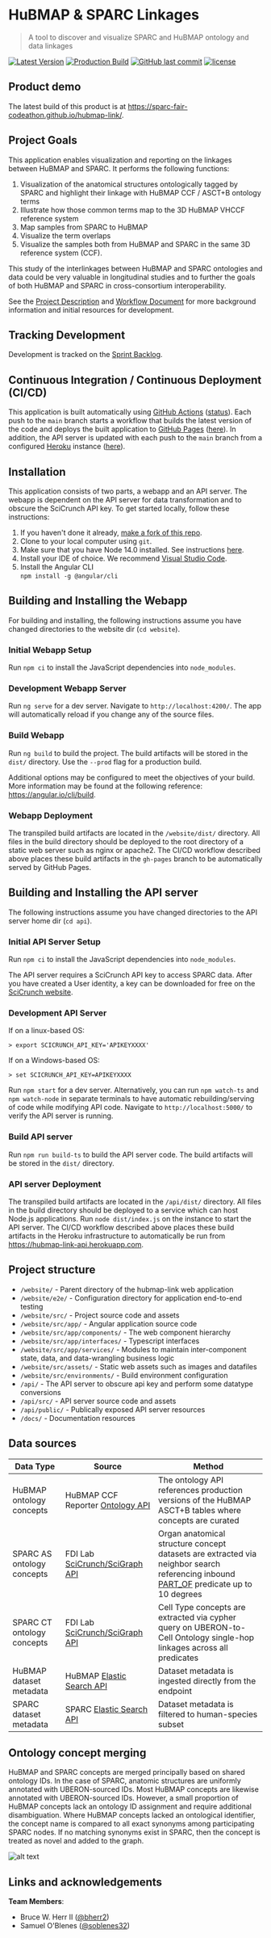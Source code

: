 # HuBMAP & SPARC Linkages

> A tool to discover and visualize SPARC and HuBMAP ontology and data linkages

[![Latest Version](https://img.shields.io/badge/Production%20Site-Live-brightgreen)](https://sparc-fair-codeathon.github.io/hubmap-link/)
[![Production Build](https://github.com/SPARC-FAIR-Codeathon/hubmap-link/actions/workflows/production-build.yml/badge.svg)](https://github.com/SPARC-FAIR-Codeathon/hubmap-link/actions/workflows/production-build.yml)
[![GitHub last commit](https://img.shields.io/github/last-commit/SPARC-FAIR-Codeathon/hubmap-link.svg)](https://github.com/SPARC-FAIR-Codeathon/hubmap-link/commits/main)
[![license](https://img.shields.io/github/license/mashape/apistatus.svg)](LICENSE)

## Product demo

The latest build of this product is at <https://sparc-fair-codeathon.github.io/hubmap-link/>.

## Project Goals

This application enables visualization and reporting on the linkages between HuBMAP and SPARC. It performs the following functions:

1) Visualization of the anatomical structures ontologically tagged by SPARC and highlight their linkage with HuBMAP CCF / ASCT+B ontology terms
2) Illustrate how those common terms map to the 3D HuBMAP VHCCF reference system
3) Map samples from SPARC to HuBMAP
4) Visualize the term overlaps
5) Visualize the samples both from HuBMAP and SPARC in the same 3D reference system (CCF).

This study of the interlinkages between HuBMAP and SPARC ontologies and data could be very valuable in longitudinal studies and to further the goals of both HuBMAP and SPARC in cross-consortium interoperability.

See the [Project Description](DESCRIPTION.md) and [Workflow Document](WORKFLOW.pdf) for more background information and initial resources for development.

## Tracking Development

Development is tracked on the [Sprint Backlog](https://github.com/SPARC-FAIR-Codeathon/hubmap-link/projects/1).

## Continuous Integration / Continuous Deployment (CI/CD)

This application is built automatically using [GitHub Actions](https://github.com/features/actions) ([status](https://github.com/SPARC-FAIR-Codeathon/hubmap-link/actions/workflows/production-build.yml)). Each push to the `main` branch starts a workflow that builds the latest version of the code and deploys the built application to [GitHub Pages](https://pages.github.com/) ([here](https://sparc-fair-codeathon.github.io/hubmap-link/)). In addition, the API server is updated with each push to the `main` branch from a configured [Heroku](https://www.heroku.com/nodejs) instance ([here](https://hubmap-link-api.herokuapp.com)).

## Installation

This application consists of two parts, a webapp and an API server. The webapp is dependent on the API server for data transformation and to obscure the SciCrunch API key.
To get started locally, follow these instructions:

1. If you haven't done it already, [make a fork of this repo](https://github.com/SPARC-FAIR-Codeathon/hubmap-link/fork).
1. Clone to your local computer using `git`.
1. Make sure that you have Node 14.0 installed. See instructions [here](https://nodejs.org/en/download/).
1. Install your IDE of choice. We recommend [Visual Studio Code](https://code.visualstudio.com/).
1. Install the Angular CLI \
    `npm install -g @angular/cli`

## Building and Installing the Webapp

For building and installing, the following instructions assume you have changed directories to the website dir (`cd website`).

### Initial Webapp Setup

Run `npm ci` to install the JavaScript dependencies into `node_modules`.

### Development Webapp Server

Run `ng serve` for a dev server. Navigate to `http://localhost:4200/`. The app will automatically reload if you change any of the source files.

### Build Webapp

Run `ng build` to build the project. The build artifacts will be stored in the `dist/` directory. Use the `--prod` flag for a production build.

Additional options may be configured to meet the objectives of your build. More information may be found at the following reference: https://angular.io/cli/build.

### Webapp Deployment

The transpiled build artifacts are located in the `/website/dist/` directory. All files in the build directory should be deployed to the root directory of a static web server such as nginx or apache2. The CI/CD workflow described above places these build artifacts in the `gh-pages` branch to be automatically served by GitHub Pages.

## Building and Installing the API server

The following instructions assume you have changed directories to the API server home dir (`cd api`).

### Initial API Server Setup

Run `npm ci` to install the JavaScript dependencies into `node_modules`.

The API server requires a SciCrunch API key to access SPARC data. After you have created a User identity, a key can be downloaded for free on the [SciCrunch website](https://scicrunch.org/).

### Development API Server

If on a linux-based OS:  
```
> export SCICRUNCH_API_KEY='APIKEYXXXX'
```
If on a Windows-based OS:  
```
> set SCICRUNCH_API_KEY=APIKEYXXXX
```

Run `npm start` for a dev server. Alternatively, you can run `npm watch-ts` and `npm watch-node` in separate terminals to have automatic rebuilding/serving of code while modifying API code. Navigate to `http://localhost:5000/` to verify the API server is running.

### Build API server

Run `npm run build-ts` to build the API server code. The build artifacts will be stored in the `dist/` directory.

### API server Deployment

The transpiled build artifacts are located in the `/api/dist/` directory. All files in the build directory should be deployed to a service which can host Node.js applications. Run `node dist/index.js` on the instance to start the API server. The CI/CD workflow described above places these build artifacts in the Heroku infrastructure to automatically be run from <https://hubmap-link-api.herokuapp.com>.

## Project structure

* `/website/` - Parent directory of the hubmap-link web application
* `/website/e2e/` - Configuration directory for application end-to-end testing
* `/website/src/` - Project source code and assets
* `/website/src/app/` - Angular application source code 
* `/website/src/app/components/` - The web component hierarchy 
* `/website/src/app/interfaces/` - Typescript interfaces
* `/website/src/app/services/` - Modules to maintain inter-component state, data, and data-wrangling business logic
* `/website/src/assets/` - Static web assets such as images and datafiles
* `/website/src/environments/` - Build environment configuration
* `/api/` - The API server to obscure api key and perform some datatype conversions
* `/api/src/` - API server source code and assets
* `/api/public/` - Publically exposed API server resources
* `/docs/` - Documentation resources

## Data sources

| Data Type | Source | Method |
| ----------- | ----------- | ----------- |
| HuBMAP ontology concepts | HuBMAP CCF Reporter [Ontology API](https://portal.hubmapconsortium.org/docs/apis) | The ontology API references production versions of the HuBMAP ASCT+B tables where concepts are curated |
| SPARC AS ontology concepts | FDI Lab [SciCrunch/SciGraph API](https://scicrunch.org/) | Organ anatomical structure concept datasets are extracted via neighbor search referencing inbound [PART_OF](http://www.ontobee.org/ontology/RO?iri=http://purl.obolibrary.org/obo/BFO_0000050) predicate up to 10 degrees |
| SPARC CT ontology concepts | FDI Lab [SciCrunch/SciGraph API](https://scicrunch.org/) | Cell Type concepts are extracted via cypher query on UBERON-to-Cell Ontology single-hop linkages across all predicates |
| HuBMAP dataset metadata | HuBMAP [Elastic Search API](https://smart-api.info/ui/7aaf02b838022d564da776b03f357158) | Dataset metadata is ingested directly from the endpoint |
| SPARC dataset metadata | SPARC [Elastic Search API](https://scicrunch.org/) | Dataset metadata is filtered to human-species subset |

## Ontology concept merging

HuBMAP and SPARC concepts are merged principally based on shared ontology IDs. In the case of SPARC, anatomic structures are uniformly annotated with UBERON-sourced IDs. Most HuBMAP concepts are likewise annotated with UBERON-sourced IDs. However, a small proportion of HuBMAP concepts lack an ontology ID assignment and require additional disambiguation. Where HuBMAP concepts lacked an ontological identifier, the concept name is compared to all exact synonyms among participating SPARC nodes. If no matching synonyms exist in SPARC, then the concept is treated as novel and added to the graph.

![alt text](./docs/HuBMAP_merge_workflow.png)


## Links and acknowledgements

**Team Members**:

* Bruce W. Herr II ([@bherr2](https://github.com/bherr2))
* Samuel O'Blenes ([@soblenes32](https://github.com/soblenes32))
